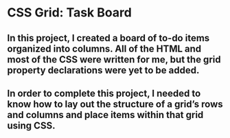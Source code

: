 # CSS Grid: Task Board
## In this project, I created a board of to-do items organized into columns. All of the HTML and most of the CSS were written for me, but the grid property declarations were yet to be added.

## In order to complete this project, I needed to know how to lay out the structure of a grid’s rows and columns and place items within that grid using CSS.

